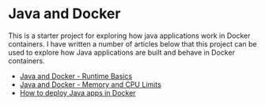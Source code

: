 # Java and Docker

This is a starter project for exploring how java applications work in Docker containers. I have written a number of articles below that this project can be used to explore how Java applications are built and behave in Docker containers.

- [Java and Docker - Runtime Basics](https://zsiegel.com/2018/11/25/java-and-docker-runtime-basics)
- [Java and Docker - Memory and CPU Limits](https://zsiegel.com/2018/11/26/java-and-docker-memory-and-cpu-limits)
- [How to deploy Java apps in Docker](https://zsiegel.com/2018/11/26/how-to-deploy-java-apps-in-docker)